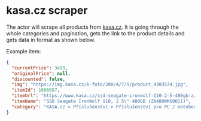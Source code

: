 # kasa.cz scraper

The actor will scrape all products from [kasa.cz](https://www.kasa.cz). It is going through the whole categories and pagination, gets the link to the product details and gets data in format as shown below.

Example item:

```json
{
  "currentPrice": 3499,
  "originalPrice": null,
  "discounted": false,
  "img": "https://img.kasa.cz/k-foto/280/4/7/5/product_4303574.jpg",
  "itemId": 1606087,
  "itemUrl": "https://www.kasa.cz/ssd-seagate-ironwolf-110-2-5-480gb-za480nm10011/",
  "itemName": "SSD Seagate IronWolf 110, 2.5\" 480GB (ZA480NM10011)",
  "category": "KASA.cz > Příslušenství > Příslušenství pro PC / notebooky > Pevné disky > SSD > Interní"
}
``` 
